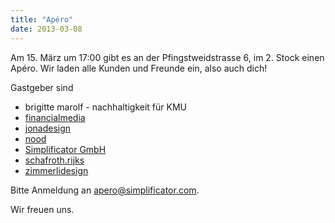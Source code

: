 ```yaml
---
title: "Apéro"
date: 2013-03-08
---
```


Am 15. März um 17:00 gibt es an der Pfingstweidstrasse 6, im 2. Stock einen Apéro. Wir laden alle Kunden und Freunde ein, also auch dich!

Gastgeber sind

- brigitte marolf - nachhaltigkeit für KMU
- [financialmedia](http://www.financialmedia.ch/)
- [jonadesign](http://www.jonadesign.ch/)
- [nood](http://nood.ch/)
- [Simplificator GmbH](http://simplificator.com/)
- [schafroth.rijks](http://www.sundsundr.ch/)
- [zimmerlidesign](http://www.zimmerlidesign.ch/)

Bitte Anmeldung an apero@simplificator.com. 

Wir freuen uns.
